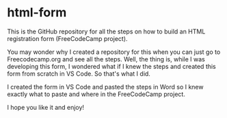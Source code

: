 # html-form
This is the GitHub repository for all the steps on how to build an HTML registration form (FreeCodeCamp project).

You may wonder why I created a repository for this when you can just go to Freecodecamp.org and see all the steps. Well, the thing is, while I was developing this form, I wondered what if I knew the steps and created this form from scratch in VS Code. So that's what I did.

I created the form in VS Code and pasted the steps in Word so I knew exactly what to paste and where in the FreeCodeCamp project.

I hope you like it and enjoy!
